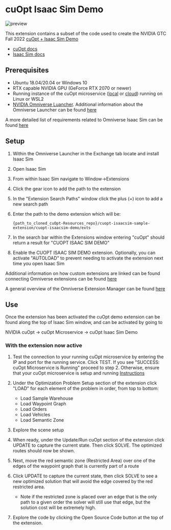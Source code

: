 # cuOpt Isaac Sim Demo
![preview](/cuopt-isaacsim-sample-extension/cuopt-isaacsim-demo/exts/omni.cuopt.demo/data/preview.png)

This extension contains a subset of the code used to create the NVIDIA GTC Fall 2022 [cuOpt + Isaac Sim Demo](https://www.youtube.com/watch?v=OxIwIMgUJCE)

- [cuOpt docs](https://docs.nvidia.com/cuopt/)
- [Isaac Sim docs](https://developer.nvidia.com/isaac-sim)

## Prerequisites
- Ubuntu 18.04/20.04
 or Windows 10
 - RTX capable NVIDIA GPU (GeForce RTX 2070 or newer)
 - Running instance of the cuOpt microservice ([local](https://github.com/NVIDIA/cuOpt-Resources#local-environment) or [cloud](https://github.com/NVIDIA/cuOpt-Resources#cloud-environment)) running on Linux or WSL2
 - [NVIDIA Omniverse Luancher](https://www.nvidia.com/en-us/omniverse/download/). Additional information about the Omniverse Launcher can be found [here](https://www.youtube.com/watch?v=WqvS96z_3cw)

A more detailed list of requirements related to Omniverse Isaac Sim can be found [here](https://docs.omniverse.nvidia.com/app_isaacsim/app_isaacsim/requirements.html)

## Setup
1. Within the Omniverse Launcher in the Exchange tab locate and install Isaac Sim
2. Open Isaac Sim
3. From within Isaac Sim navigate to Window&rarr;Extensions
4. Click the gear icon to add the path to the extension
5. In the "Extension Search Paths" window click the plus (+) icon to add a new search path
6. Enter the path to the demo extension which will be:

    `{path_to_cloned_cuOpt-Resources_repo}/cuopt-isaacsim-sample-extension/cuopt-isaacsim-demo/exts`

7. In the search bar within the Extensions window entering "cuOpt" should return a result for "CUOPT ISAAC SIM DEMO"
8. Enable the CUOPT ISAAC SIM DEMO extension. Optionally, you can activate "AUTOLOAD" to prevent needing to activate the extension next time you open Isaac Sim

Additional information on how custom extensions are linked can be found connecting Omniverse extensions can be found [here](https://www.youtube.com/watch?v=eGxV_PGNpOg)

A general overview of the Omniverse Extension Manager can be found [here](https://www.youtube.com/watch?v=LcGJmmVQAOU)

## Use
Once the extension has been activated the cuOpt demo extension can be found along the top of Isaac Sim window, and can be activated by going to 

NVIDIA cuOpt &rarr; cuOpt Microservice &rarr; cuOpt Isaac Sim Demo

### With the extension now active
1. Test the connection to your running cuOpt microservice by entering the IP and port for the running service.  Click TEST.  If you see "SUCCESS: cuOpt Microservice is Running" proceed to step 2.  Otherwise, ensure that your cuOpt microservice is setup and running [Instructions](https://github.com/NVIDIA/cuOpt-Resources#local-environment)
2. Under the Optimization Problem Setup section of the extension click "LOAD" for each element of the problem in order, from top to bottom: 
   - Load Sample Warehouse
   - Load Waypoint Graph
   - Load Orders
   - Load Vehicles
   - Load Semantic Zone
3. Explore the scene setup
4. When ready, under the Update/Run cuOpt section of the extension click UPDATE to capture the current state.  Then click SOLVE. The optimized routes should now be shown.
5. Next, move the red semantic zone (Restricted Area) over one of the edges of the waypoint graph that is currently part of a route
6. Click UPDATE to capture the current state, then click SOLVE to see a new optimized solution that will avoid the edge covered by the red restricted area.
   - Note if the restricted zone is placed over an edge that is the only path to a given order the solver will still use that edge, but the solution cost will be extremely high.
  
7. Explore the code by clicking the Open Source Code button at the top of the extension.

